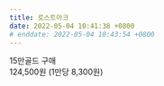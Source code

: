 ```yaml
---
title: 로스트아크
date: 2022-05-04 10:41:38 +0800
# enddate: 2022-05-04 10:43:54 +0800
---
```


15만골드 구매  
124,500원 (1만당 8,300원)
